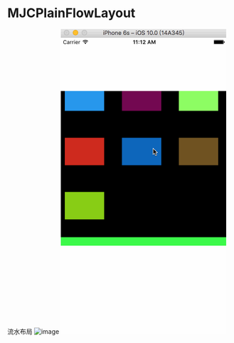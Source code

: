 # MJCPlainFlowLayout
流水布局
![image](https://github.com/MJCIOS/MJCPlainFlowLayout/raw/master/MJCPlainFlowLayoutDemo/MJCPlainFlowLayoutDemo/layout.gif)
![image](https://github.com/MJCIOS/MJCPlainFlowLayout/raw/master/MJCPlainFlowLayoutDemo/MJCPlainFlowLayoutDemo/layout2.gif)
